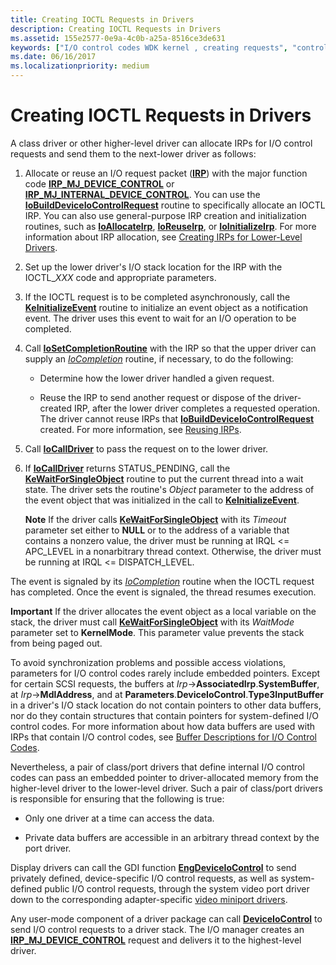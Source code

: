 ```yaml
---
title: Creating IOCTL Requests in Drivers
description: Creating IOCTL Requests in Drivers
ms.assetid: 155e2577-0e9a-4c0b-a25a-8516ce3de631
keywords: ["I/O control codes WDK kernel , creating requests", "control codes WDK IOCTLs , creating requests", "IOCTLs WDK kernel , creating requests", "synchronization WDK IRPs", "embedded pointers WDK IOCTLs"]
ms.date: 06/16/2017
ms.localizationpriority: medium
---
```


# Creating IOCTL Requests in Drivers





A class driver or other higher-level driver can allocate IRPs for I/O control requests and send them to the next-lower driver as follows:

1.  Allocate or reuse an I/O request packet ([**IRP**](/windows-hardware/drivers/ddi/wdm/ns-wdm-_irp)) with the major function code [**IRP\_MJ\_DEVICE\_CONTROL**](./irp-mj-device-control.md) or [**IRP\_MJ\_INTERNAL\_DEVICE\_CONTROL**](./irp-mj-internal-device-control.md). You can use the [**IoBuildDeviceIoControlRequest**](/windows-hardware/drivers/ddi/wdm/nf-wdm-iobuilddeviceiocontrolrequest) routine to specifically allocate an IOCTL IRP. You can also use general-purpose IRP creation and initialization routines, such as [**IoAllocateIrp**](/windows-hardware/drivers/ddi/wdm/nf-wdm-ioallocateirp), [**IoReuseIrp**](/windows-hardware/drivers/ddi/wdm/nf-wdm-ioreuseirp), or [**IoInitializeIrp**](/windows-hardware/drivers/ddi/wdm/nf-wdm-ioinitializeirp). For more information about IRP allocation, see [Creating IRPs for Lower-Level Drivers](creating-irps-for-lower-level-drivers.md).

2.  Set up the lower driver's I/O stack location for the IRP with the IOCTL\_*XXX* code and appropriate parameters.

3.  If the IOCTL request is to be completed asynchronously, call the [**KeInitializeEvent**](/windows-hardware/drivers/ddi/wdm/nf-wdm-keinitializeevent) routine to initialize an event object as a notification event. The driver uses this event to wait for an I/O operation to be completed.

4.  Call [**IoSetCompletionRoutine**](/windows-hardware/drivers/ddi/wdm/nf-wdm-iosetcompletionroutine) with the IRP so that the upper driver can supply an [*IoCompletion*](/windows-hardware/drivers/ddi/wdm/nc-wdm-io_completion_routine) routine, if necessary, to do the following:

    -   Determine how the lower driver handled a given request.

    -   Reuse the IRP to send another request or dispose of the driver-created IRP, after the lower driver completes a requested operation. The driver cannot reuse IRPs that [**IoBuildDeviceIoControlRequest**](/windows-hardware/drivers/ddi/wdm/nf-wdm-iobuilddeviceiocontrolrequest) created. For more information, see [Reusing IRPs](reusing-irps.md).

5.  Call [**IoCallDriver**](/windows-hardware/drivers/ddi/wdm/nf-wdm-iocalldriver) to pass the request on to the lower driver.

6.  If [**IoCallDriver**](/windows-hardware/drivers/ddi/wdm/nf-wdm-iocalldriver) returns STATUS\_PENDING, call the [**KeWaitForSingleObject**](/windows-hardware/drivers/ddi/wdm/nf-wdm-kewaitforsingleobject) routine to put the current thread into a wait state. The driver sets the routine's *Object* parameter to the address of the event object that was initialized in the call to [**KeInitializeEvent**](/windows-hardware/drivers/ddi/wdm/nf-wdm-keinitializeevent).

    **Note**  If the driver calls [**KeWaitForSingleObject**](/windows-hardware/drivers/ddi/wdm/nf-wdm-kewaitforsingleobject) with its *Timeout* parameter set either to **NULL** or to the address of a variable that contains a nonzero value, the driver must be running at IRQL &lt;= APC\_LEVEL in a nonarbitrary thread context. Otherwise, the driver must be running at IRQL &lt;= DISPATCH\_LEVEL.




The event is signaled by its [*IoCompletion*](/windows-hardware/drivers/ddi/wdm/nc-wdm-io_completion_routine) routine when the IOCTL request has completed. Once the event is signaled, the thread resumes execution.

**Important**  If the driver allocates the event object as a local variable on the stack, the driver must call [**KeWaitForSingleObject**](/windows-hardware/drivers/ddi/wdm/nf-wdm-kewaitforsingleobject) with its *WaitMode* parameter set to **KernelMode**. This parameter value prevents the stack from being paged out.




To avoid synchronization problems and possible access violations, parameters for I/O control codes rarely include embedded pointers. Except for certain SCSI requests, the buffers at *Irp*-&gt;**AssociatedIrp**.**SystemBuffer**, at *Irp*-&gt;**MdlAddress**, and at **Parameters**.**DeviceIoControl**.**Type3InputBuffer** in a driver's I/O stack location do not contain pointers to other data buffers, nor do they contain structures that contain pointers for system-defined I/O control codes. For more information about how data buffers are used with IRPs that contain I/O control codes, see [Buffer Descriptions for I/O Control Codes](buffer-descriptions-for-i-o-control-codes.md).

Nevertheless, a pair of class/port drivers that define internal I/O control codes can pass an embedded pointer to driver-allocated memory from the higher-level driver to the lower-level driver. Such a pair of class/port drivers is responsible for ensuring that the following is true:

-   Only one driver at a time can access the data.

-   Private data buffers are accessible in an arbitrary thread context by the port driver.

Display drivers can call the GDI function [**EngDeviceIoControl**](/windows/desktop/api/winddi/nf-winddi-engdeviceiocontrol) to send privately defined, device-specific I/O control requests, as well as system-defined public I/O control requests, through the system video port driver down to the corresponding adapter-specific [video miniport drivers](../display/video-miniport-drivers-in-the-windows-2000-display-driver-model.md).

Any user-mode component of a driver package can call [**DeviceIoControl**](/windows/desktop/api/ioapiset/nf-ioapiset-deviceiocontrol) to send I/O control requests to a driver stack. The I/O manager creates an [**IRP\_MJ\_DEVICE\_CONTROL**](./irp-mj-device-control.md) request and delivers it to the highest-level driver.